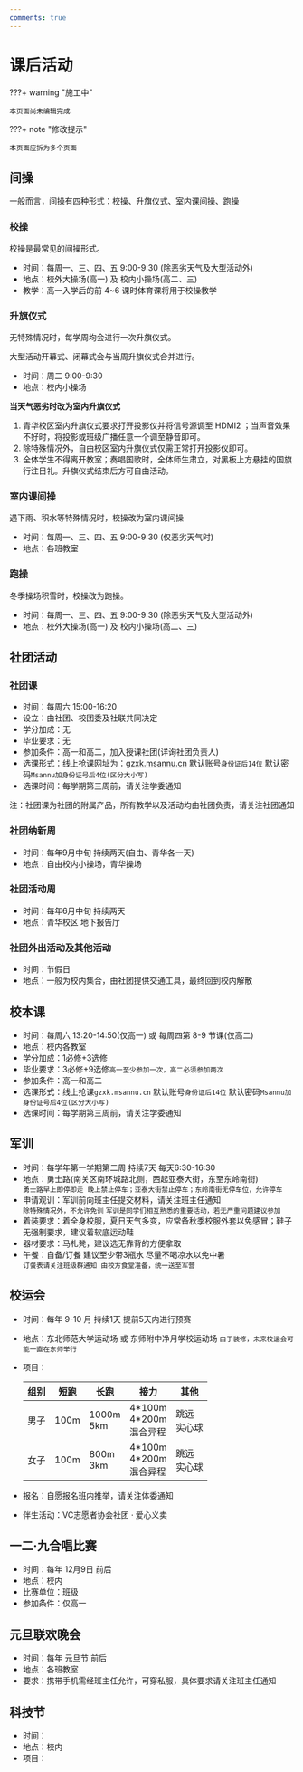 ```yaml
---
comments: true
---
```


# 课后活动

???+ warning "施工中"

    本页面尚未编辑完成

???+ note "修改提示"

    本页面应拆为多个页面

## 间操

一般而言，间操有四种形式：校操、升旗仪式、室内课间操、跑操

### 校操

校操是最常见的间操形式。

- 时间：每周一、三、四、五 9:00-9:30 (除恶劣天气及大型活动外)
- 地点：校外大操场(高一) 及 校内小操场(高二、三)
- 教学：高一入学后的前 4~6 课时体育课将用于校操教学

### 升旗仪式

无特殊情况时，每学周均会进行一次升旗仪式。

大型活动开幕式、闭幕式会与当周升旗仪式合并进行。

- 时间：周二 9:00-9:30
- 地点：校内小操场

__当天气恶劣时改为室内升旗仪式__

1. 青华校区室内升旗仪式要求打开投影仪并将信号源调至 HDMI2 ；当声音效果不好时，将投影或班级广播任意一个调至静音即可。
2. 除特殊情况外，自由校区室内升旗仪式仅需正常打开投影仪即可。
3. 全体学生不得离开教室；奏唱国歌时，全体师生肃立，对黑板上方悬挂的国旗行注目礼。升旗仪式结束后方可自由活动。

### 室内课间操

遇下雨、积水等特殊情况时，校操改为室内课间操

- 时间：每周一、三、四、五 9:00-9:30 (仅恶劣天气时)
- 地点：各班教室

### 跑操

冬季操场积雪时，校操改为跑操。

- 时间：每周一、三、四、五 9:00-9:30 (除恶劣天气及大型活动外)
- 地点：校外大操场(高一) 及 校内小操场(高二、三)


## 社团活动

### 社团课

- 时间：每周六 15:00-16:20
- 设立：由社团、校团委及社联共同决定
- 学分加成：无
- 毕业要求：无
- 参加条件：高一和高二，加入授课社团(详询社团负责人)
- 选课形式：线上抢课网址为：[gzxk.msannu.cn](http://gzxk.msannu.cn) 默认账号`身份证后14位` 默认密码`Msannu加身份证号后4位(区分大小写)`
- 选课时间：每学期第三周前，请关注学委通知

注：社团课为社团的附属产品，所有教学以及活动均由社团负责，请关注社团通知

### 社团纳新周

- 时间：每年9月中旬 持续两天(自由、青华各一天)
- 地点：自由校内小操场，青华操场

### 社团活动周

- 时间：每年6月中旬 持续两天
- 地点：青华校区 地下报告厅

### 社团外出活动及其他活动

- 时间：节假日
- 地点：一般为校内集合，由社团提供交通工具，最终回到校内解散

## 校本课

- 时间：每周六 13:20-14:50(仅高一) 或 每周四第 8-9 节课(仅高二)
- 地点：校内各教室
- 学分加成：1必修+3选修
- 毕业要求：3必修+9选修`高一至少参加一次，高二必须参加两次`
- 参加条件：高一和高二
- 选课形式：线上抢课`gzxk.msannu.cn` 默认账号`身份证后14位` 默认密码`Msannu加身份证号后4位(区分大小写)`
- 选课时间：每学期第三周前，请关注学委通知

## 军训
- 时间：每学年第一学期第二周 持续7天 每天6:30-16:30
- 地点：勇士路(南关区南环城路北侧，西起亚泰大街，东至东岭南街)  
 `勇士路早上即停即走 晚上禁止停车；亚泰大街禁止停车；东岭南街无停车位，允许停车`
- 申请观训：军训前向班主任提交材料，请关注班主任通知  
`除特殊情况外，不允许免训` `军训是同学们相互熟悉的重要活动，若无严重问题建议参加`
- 着装要求：着全身校服，夏日天气多变，应常备秋季校服外套以免感冒；鞋子无强制要求，建议着软底运动鞋
- 器材要求：马札凳，建议选无靠背的方便拿取
- 午餐：自备/订餐 建议至少带3瓶水 尽量不喝凉水以免中暑  
`订餐表请关注班级群通知 由校方食堂准备，统一送至军营`

## 校运会

- 时间：每年 9-10 月 持续1天 提前5天内进行预赛
- 地点：东北师范大学运动场 ~~或 东师附中净月学校运动场~~ `由于装修，未来校运会可能一直在东师举行`
- 项目：

    |组别|短跑|长跑|接力|其他|
    |---|---|---|---|---|
    |男子|100m|1000m<br>5km|4\*100m<br>4\*200m<br>混合异程|跳远<br>实心球|
    |女子|100m|800m<br>3km|4\*100m<br>4\*200m<br>混合异程|跳远<br>实心球|

- 报名：自愿报名班内推举，请关注体委通知
- 伴生活动：VC志愿者协会社团 · 爱心义卖


## 一二·九合唱比赛

- 时间：每年 12月9日 前后
- 地点：校内
- 比赛单位：班级
- 参加条件：仅高一


## 元旦联欢晚会

- 时间：每年 元旦节 前后
- 地点：各班教室
- 要求：携带手机需经班主任允许，可穿私服，具体要求请关注班主任通知


## 科技节

- 时间：
- 地点：校内
- 项目：